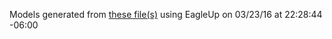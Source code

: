 Models generated from [these file(s)](https://raw.github.com/sparkfun/Photon_Weather_Shield/d99ec38ca570ab78d538140754b6284a52d92385/Hardware/SparkFun_Photon_Weather_Shield.brd) using EagleUp on 03/23/16 at 22:28:44 -06:00
